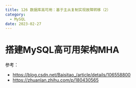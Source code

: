 ```yaml
---
title: 126 数据库高可用：基于主从复制实现故障转移（2）
category:
  - MySQL
date: 2023-02-27
---
```


<!-- more -->

# 搭建MySQL高可用架构MHA

参考：

- https://blog.csdn.net/Baisitao_/article/details/106558800
- https://zhuanlan.zhihu.com/p/180430565

